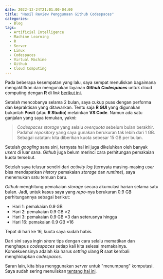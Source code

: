 ```yaml
---
date: 2022-12-24T21:01:00-04:00
title: "Hasil Review Penggunaan Github Codespaces"
categories:
  - Blog
tags:
  - Artificial Intelligence
  - Machine Learning
  - R
  - Server
  - Linux
  - Codespaces
  - Virtual Machine
  - Github
  - Cloud Computing
---
```


Pada beberapa kesempatan yang lalu, saya sempat menuliskan bagaimana mengaktifkan dan mengunakan layanan ___Github Codespaces___ untuk cloud computing dengan __R__ di _link_ [berikut ini](https://ikanx101.com/blog/git-codespaces/).

Setelah mencobanya selama 2 bulan, saya cukup puas dengan performa dan kepraktisan yang ditawarkan. Tentu saja __R GUI__ yang digunakan bukanlah __Posit__ (atau __R Studio__) melainkan __VS Code__. Namun ada satu ganjalan yang saya temukan, yakni:

> _Codespaces storage_ yang selalu _overquota_ sebelum bulan berakhir. Padahal _repository_ yang saya gunakan berukuran tak lebih dari 1 GB. Sebagai catatan: kita diberikan kuota sebesar 15 GB per bulan.

Setelah _googling_ sana sini, ternyata hal ini juga dikeluhkan oleh banyak _users_ di luar sana. _Github_ juga belum merinci cara perhitungan pemakaian kuota tersebut.

Setelah saya telusur sendiri dari _activity log_ (ternyata masing-masing _user_ bisa mendapatkan _history_ pemakaian _storage_ dan _runtime_), saya menemukan satu temuan baru.

_Github_ menghitung pemakaian _storage_ secara akumulasi harian selama satu bulan. Jadi, untuk kasus saya yang _repo_-nya berukuran 0.9 GB perhitungannya sebagai berikut:

- Hari 1: pemakaian 0.9 GB
- Hari 2: pemakaian 0.9 GB $\times 2$
- Hari 3: pemakaian 0.9 GB $\times 3$ dan seterusnya hingga
- Hari 16: pemakaian 0.9 GB $\times 16$

Tepat di hari ke 16, kuota saya sudah habis.

Dari sini saya ingin _share_ tips dengan cara selalu mematikan dan menghapus _codespaces_ setiap kali kita selesai memakainya. Konsekuensinya adalah kia harus _setting_ ulang __R__ saat kembali menghidupkan _codespaces_.

Saran lain, kita bisa menggunakan _server_ untuk "menumpang" komputasi. Saya sudah sering menuliskan [tentang hal ini](https://ikanx101.com/tags/#server).